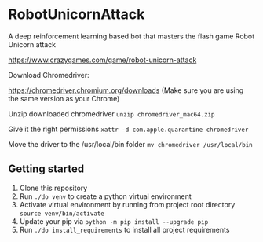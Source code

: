 # RobotUnicornAttack
A deep reinforcement learning based bot that masters the flash game Robot Unicorn attack

https://www.crazygames.com/game/robot-unicorn-attack


Download Chromedriver:

<https://chromedriver.chromium.org/downloads> (Make sure you are using the same version as your Chrome)

Unzip downloaded chromedriver
`unzip chromedriver_mac64.zip`

Give it the right permissions
`xattr -d com.apple.quarantine chromedriver`

Move the driver to the /usr/local/bin folder
`mv chromedriver /usr/local/bin` 

## Getting started

1. Clone this repository
1. Run `./do venv` to create a python virtual environment
1. Activate virtual environment by running from project root directory `source venv/bin/activate`
1. Update your pip via `python -m pip install --upgrade pip`
1. Run `./do install_requirements` to install all project requirements
